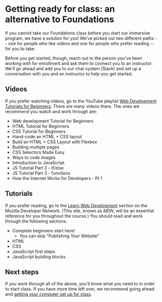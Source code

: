 # Getting ready for class: an alternative to Foundations

If you cannot take our Foundations class before you start our immersive program, we have a solution for you! We've picked out two different paths -- one for people who like videos and one for people who prefer reading -- for you to take.

Before you get started, though, reach out to the person you've been working with for enrollment and ask them to connect you to an instructor. We'll go ahead and add you to our chat system (Slack) and set up a conversation with you and an instructor to help you get started.

## Videos

If you prefer watching videos, go to the YouTube playlist [Web Development Tutorials for Beginners](https://www.youtube.com/playlist?list=PLoYCgNOIyGAB_8_iq1cL8MVeun7cB6eNc). There are many videos there. The ones we recommend you watch and work through are:

- Web development Tutorial for Beginners
- HTML Tutorial for Beginners
- CSS Tutorial for Beginners
- Hand-code an HTML + CSS layout
- Build an HTML + CSS Layout with Flexbox
- Building multiple pages
- CSS Selectors Made Easy
- Ways to code images
- Introduction to JavaScript
- JS Tutorial Part 2 - if/else
- JS Tutorial Part 3 - functions
- How the Internet Works for Developers - Pt 1

## Tutorials

If you prefer reading, go to the [Learn Web Development](https://developer.mozilla.org/en-US/docs/Learn) section on the Mozilla Developer Network. (This site, known as _MDN_, will be an essential reference for you throughout the course.) You should read and work through the following sections.

- Complete beginners start here!
    - You can skip "Publishing Your Website"
- HTML
- CSS
- JavaScript first steps
- JavaScript building blocks

## Next steps

If you work through all of the above, you'll know what you need to in order to start class. If you have more time left over, we recommend going ahead and [getting your computer set up for class](setup.md).
